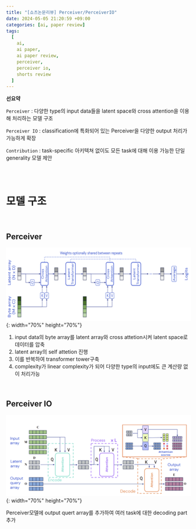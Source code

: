 ```yaml
---
title: "[쇼츠논문리뷰] Perceiver/PerceiverIO"
date: 2024-05-05 21:20:59 +09:00
categories: [ai, paper review]
tags:
  [
    ai,
    ai paper,
    ai paper review,
    perceiver,
    perceiver io,
    shorts review
  ]
---
```


**선요약**

`Perceiver` : 다양한 type의 input data들을 latent space와 cross attention을 이용해 처리하는 모델 구조

`Perceiver IO` : classification에 특화되어 있는 Perceiver을 다양한 output 처리가 가능하게 확장

`Contribution` : task-specific 아키텍쳐 없이도 모든 task에 대해 이용 가능한 단일 generality 모델 제안

<br/>
<br/>

# **모델 구조**
<br/>

## **Perceiver**

![perceiver](/assets/img/paper/perceiver/perceiver1.png){: width="70%" height="70%"}


1. input data의 byte array를 latent array와 cross attetion시켜 latent space로 데이터를 압축
2. latent array의 self attetion 진행
3. 이를 반복하여 transformer tower구축
4. complexity가 linear complexity가 되어 다양한 type의 input에도 큰 계산량 없이 처리가능
<br/>

## **Perceiver IO**

![perceiverio](/assets/img/paper/perceiver/perceiverio1.png){: width="70%" height="70%"}

Perceiver모델에 output quert array를 추가하여 여러 task에 대한 decoding part추가